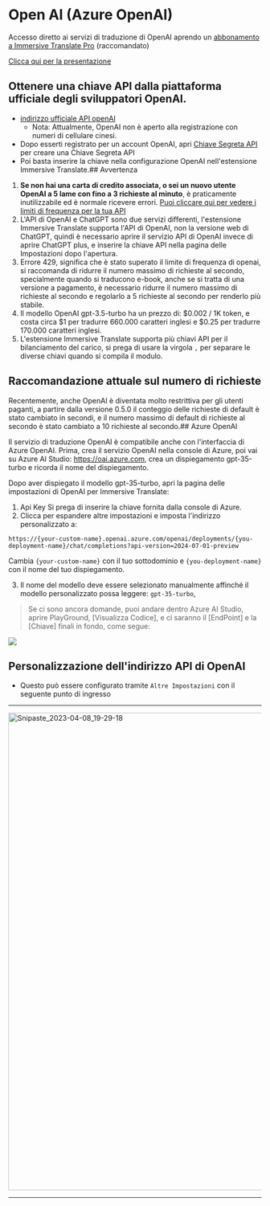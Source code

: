 # Open AI (Azure OpenAI)

Accesso diretto ai servizi di traduzione di OpenAI aprendo un [abbonamento a Immersive Translate Pro](https://immersivetranslate.com/en/pricing/) (raccomandato)

[Clicca qui per la presentazione](https://immersivetranslate.com/en/pricing/)

## Ottenere una chiave API dalla piattaforma ufficiale degli sviluppatori OpenAI.

- [indirizzo ufficiale API openAI](https://openai.com/api/)
  - Nota: Attualmente, OpenAI non è aperto alla registrazione con numeri di cellulare cinesi.
- Dopo esserti registrato per un account OpenAI, apri [Chiave Segreta API](https://platform.openai.com/account/api-keys) per creare una Chiave Segreta API
- Poi basta inserire la chiave nella configurazione OpenAI nell'estensione Immersive Translate.## Avvertenza

1. **Se non hai una carta di credito associata, o sei un nuovo utente OpenAI a 5 lame con fino a 3 richieste al minuto**, è praticamente inutilizzabile ed è normale ricevere errori. [Puoi cliccare qui per vedere i limiti di frequenza per la tua API](https://platform.openai.com/account/rate-limits)
2. L'API di OpenAI e ChatGPT sono due servizi differenti, l'estensione Immersive Translate supporta l'API di OpenAI, non la versione web di ChatGPT, quindi è necessario aprire il servizio API di OpenAI invece di aprire ChatGPT plus, e inserire la chiave API nella pagina delle Impostazioni dopo l'apertura.
3. Errore 429, significa che è stato superato il limite di frequenza di openai, si raccomanda di ridurre il numero massimo di richieste al secondo, specialmente quando si traducono e-book, anche se si tratta di una versione a pagamento, è necessario ridurre il numero massimo di richieste al secondo e regolarlo a 5 richieste al secondo per renderlo più stabile.
4. Il modello OpenAI gpt-3.5-turbo ha un prezzo di: $0.002 / 1K token, e costa circa $1 per tradurre 660.000 caratteri inglesi e $0.25 per tradurre 170.000 caratteri inglesi.
5. L'estensione Immersive Translate supporta più chiavi API per il bilanciamento del carico, si prega di usare la virgola `,` per separare le diverse chiavi quando si compila il modulo.

## Raccomandazione attuale sul numero di richieste

Recentemente, anche OpenAI è diventata molto restrittiva per gli utenti paganti, a partire dalla versione 0.5.0 il conteggio delle richieste di default è stato cambiato in secondi, e il numero massimo di default di richieste al secondo è stato cambiato a 10 richieste al secondo.## Azure OpenAI

Il servizio di traduzione OpenAI è compatibile anche con l'interfaccia di Azure OpenAI. Prima, crea il servizio OpenAI nella console di Azure, poi vai su Azure AI Studio: https://oai.azure.com, crea un dispiegamento gpt-35-turbo e ricorda il nome del dispiegamento.

Dopo aver dispiegato il modello gpt-35-turbo, apri la pagina delle impostazioni di OpenAI per Immersive Translate:

1. Api Key Si prega di inserire la chiave fornita dalla console di Azure.
2. Clicca per espandere altre impostazioni e imposta l'indirizzo personalizzato a:

`https://{your-custom-name}.openai.azure.com/openai/deployments/{you-deployment-name}/chat/completions?api-version=2024-07-01-preview`

Cambia `{your-custom-name}` con il tuo sottodominio e `{you-deployment-name}` con il nome del tuo dispiegamento.

3. Il nome del modello deve essere selezionato manualmente affinché il modello personalizzato possa leggere: `gpt-35-turbo`,

> Se ci sono ancora domande, puoi andare dentro Azure AI Studio, aprire PlayGround, [Visualizza Codice], e ci saranno il [EndPoint] e la [Chiave] finali in fondo, come segue:

![](https://s.immersivetranslate.com/static/official-static/assets/docs/doc-assets/azure-openai-key.jpg)

## Personalizzazione dell'indirizzo API di OpenAI

- Questo può essere configurato tramite `Altre Impostazioni` con il seguente punto di ingresso

---

<img width="951" alt="Snipaste_2023-04-08_19-29-18" src="https://user-images.githubusercontent.com/5794691/230718739-ff661ce3-04af-4391-8efc-9a5a1c8374b0.png"/>

---
